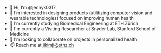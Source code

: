 - 👋 Hi, I’m @jennyk0317
- 🌱 I’m interested in designing products (utilitizing computer vision and wearable technologies) focused on improving human health
- 🌱 I’m currently studying Biomedical Engineering at ETH Zürich
- 🌱 I'm currently a Visiting Researcher at Snyder Lab, Stanford School of Medicine
- 🌱 I’m looking to collaborate on projects in personalized health
- 📫 Reach me at jikimji@ethz.ch

<!---
jennyk0317/jennyk0317 is a ✨ special ✨ repository because its `README.md` (this file) appears on your GitHub profile.
You can click the Preview link to take a look at your changes.
--->
